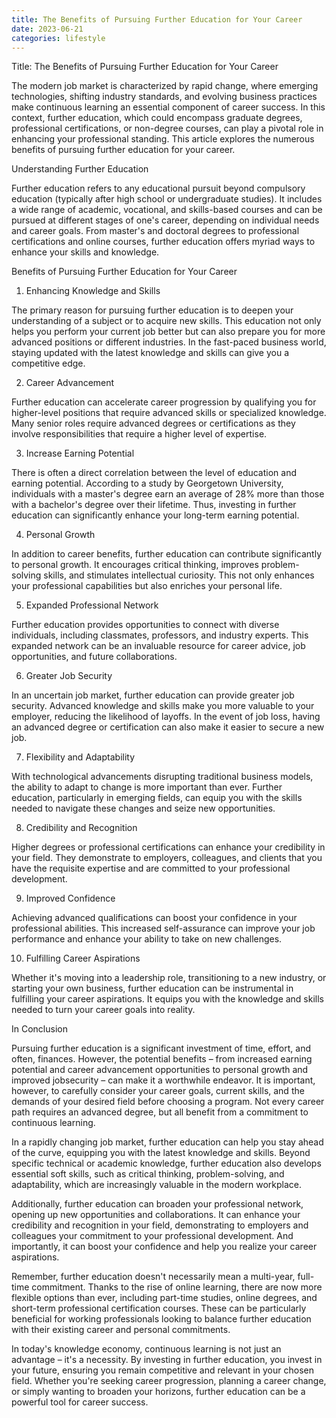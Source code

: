 ```yaml
---
title: The Benefits of Pursuing Further Education for Your Career
date: 2023-06-21
categories: lifestyle
---
```


Title: The Benefits of Pursuing Further Education for Your Career

The modern job market is characterized by rapid change, where emerging technologies, shifting industry standards, and evolving business practices make continuous learning an essential component of career success. In this context, further education, which could encompass graduate degrees, professional certifications, or non-degree courses, can play a pivotal role in enhancing your professional standing. This article explores the numerous benefits of pursuing further education for your career.

Understanding Further Education

Further education refers to any educational pursuit beyond compulsory education (typically after high school or undergraduate studies). It includes a wide range of academic, vocational, and skills-based courses and can be pursued at different stages of one's career, depending on individual needs and career goals. From master's and doctoral degrees to professional certifications and online courses, further education offers myriad ways to enhance your skills and knowledge.

Benefits of Pursuing Further Education for Your Career

1. Enhancing Knowledge and Skills

The primary reason for pursuing further education is to deepen your understanding of a subject or to acquire new skills. This education not only helps you perform your current job better but can also prepare you for more advanced positions or different industries. In the fast-paced business world, staying updated with the latest knowledge and skills can give you a competitive edge.

2. Career Advancement

Further education can accelerate career progression by qualifying you for higher-level positions that require advanced skills or specialized knowledge. Many senior roles require advanced degrees or certifications as they involve responsibilities that require a higher level of expertise.

3. Increase Earning Potential

There is often a direct correlation between the level of education and earning potential. According to a study by Georgetown University, individuals with a master's degree earn an average of 28% more than those with a bachelor's degree over their lifetime. Thus, investing in further education can significantly enhance your long-term earning potential.

4. Personal Growth

In addition to career benefits, further education can contribute significantly to personal growth. It encourages critical thinking, improves problem-solving skills, and stimulates intellectual curiosity. This not only enhances your professional capabilities but also enriches your personal life.

5. Expanded Professional Network

Further education provides opportunities to connect with diverse individuals, including classmates, professors, and industry experts. This expanded network can be an invaluable resource for career advice, job opportunities, and future collaborations.

6. Greater Job Security

In an uncertain job market, further education can provide greater job security. Advanced knowledge and skills make you more valuable to your employer, reducing the likelihood of layoffs. In the event of job loss, having an advanced degree or certification can also make it easier to secure a new job.

7. Flexibility and Adaptability

With technological advancements disrupting traditional business models, the ability to adapt to change is more important than ever. Further education, particularly in emerging fields, can equip you with the skills needed to navigate these changes and seize new opportunities.

8. Credibility and Recognition

Higher degrees or professional certifications can enhance your credibility in your field. They demonstrate to employers, colleagues, and clients that you have the requisite expertise and are committed to your professional development.

9. Improved Confidence

Achieving advanced qualifications can boost your confidence in your professional abilities. This increased self-assurance can improve your job performance and enhance your ability to take on new challenges.

10. Fulfilling Career Aspirations

Whether it's moving into a leadership role, transitioning to a new industry, or starting your own business, further education can be instrumental in fulfilling your career aspirations. It equips you with the knowledge and skills needed to turn your career goals into reality.

In Conclusion

Pursuing further education is a significant investment of time, effort, and often, finances. However, the potential benefits – from increased earning potential and career advancement opportunities to personal growth and improved jobsecurity – can make it a worthwhile endeavor. It is important, however, to carefully consider your career goals, current skills, and the demands of your desired field before choosing a program. Not every career path requires an advanced degree, but all benefit from a commitment to continuous learning.

In a rapidly changing job market, further education can help you stay ahead of the curve, equipping you with the latest knowledge and skills. Beyond specific technical or academic knowledge, further education also develops essential soft skills, such as critical thinking, problem-solving, and adaptability, which are increasingly valuable in the modern workplace.

Additionally, further education can broaden your professional network, opening up new opportunities and collaborations. It can enhance your credibility and recognition in your field, demonstrating to employers and colleagues your commitment to your professional development. And importantly, it can boost your confidence and help you realize your career aspirations.

Remember, further education doesn't necessarily mean a multi-year, full-time commitment. Thanks to the rise of online learning, there are now more flexible options than ever, including part-time studies, online degrees, and short-term professional certification courses. These can be particularly beneficial for working professionals looking to balance further education with their existing career and personal commitments.

In today's knowledge economy, continuous learning is not just an advantage – it's a necessity. By investing in further education, you invest in your future, ensuring you remain competitive and relevant in your chosen field. Whether you're seeking career progression, planning a career change, or simply wanting to broaden your horizons, further education can be a powerful tool for career success.
